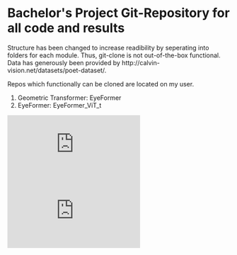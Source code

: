 <h1> Bachelor's Project Git-Repository for all code and results </h1> 
Structure has been changed to increase readibility by seperating into folders for each module. Thus, git-clone is not out-of-the-box functional.
Data has generously been provided by http://calvin-vision.net/datasets/poet-dataset/. 

Repos which functionally can be cloned are located on my user.
<ol>
  <li>Geometric Transformer: EyeFormer </li>
  <li> EyeFormer: EyeFormer_ViT_t </li>
</ol>

![alt text](https://github.com/martinaegidius/BA-EyeFormer/fullModel.pdf?raw=true "Geometric Transformer model pipeline")
![alt text](https://github.com/martinaegidius/BA-EyeFormer/EFF_model_schematic.pdf?raw=true "EyeFormer model pipeline")
